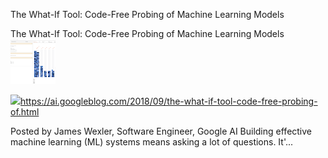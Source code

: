 The What-If Tool: Code-Free Probing of Machine Learning Models

The What-If Tool: Code-Free Probing of Machine Learning Models
![](../_resources/12da476b6dcadb5578a56deaaabf88d4.png)

![](../_resources/59a0c7b6e4848ccdabcea0636efda02b.png)https://ai.googleblog.com/2018/09/the-what-if-tool-code-free-probing-of.html

Posted by James Wexler, Software Engineer, Google AI Building effective machine learning (ML) systems means asking a lot of questions. It'...